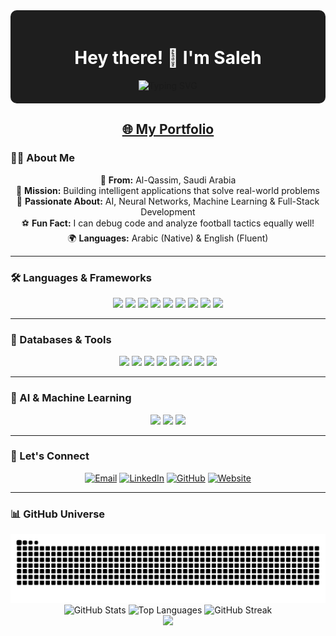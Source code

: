 <div align="center" style="background-color: #1e1e1e; padding: 20px; border-radius: 10px;">
  <h1 style="color: white;">Hey there! 👋 I'm Saleh</h1>
  <img src="https://readme-typing-svg.herokuapp.com?font=Fira+Code&weight=600&size=28&pause=1000&color=90CAF9&center=true&width=600&lines=Saudi+Programmer;Full-Stack+Developer;Coffee-Driven+Developer+☕" alt="Typing SVG" />
</div>

<h2 align="center">
  <a href="https://2saleh1.github.io/portfolio/">🌐 My Portfolio</a>
</h2>


### 🧑‍💻 About Me

<p align="center">
  🌴 <b>From:</b> Al-Qassim, Saudi Arabia<br>
  🎯 <b>Mission:</b> Building intelligent applications that solve real-world problems<br>
  🧠 <b>Passionate About:</b> AI, Neural Networks, Machine Learning & Full-Stack Development<br>
  ⚽ <b>Fun Fact:</b> I can debug code and analyze football tactics equally well!<br>
  🌍 <b>Languages:</b> Arabic (Native) & English (Fluent)
</p>

---

### 🛠️ Languages & Frameworks

<p align="center">
  <img src="https://img.shields.io/badge/HTML5-E34F26?style=for-the-badge&logo=html5&logoColor=white"/>
  <img src="https://img.shields.io/badge/CSS3-1572B6?style=for-the-badge&logo=css3&logoColor=white"/>
  <img src="https://img.shields.io/badge/JavaScript-F7DF1E?style=for-the-badge&logo=javascript&logoColor=black"/>
  <img src="https://img.shields.io/badge/TypeScript-007ACC?style=for-the-badge&logo=typescript&logoColor=white"/>
  <img src="https://img.shields.io/badge/Python-3776AB?style=for-the-badge&logo=python&logoColor=white"/>
  <img src="https://img.shields.io/badge/Java-ED8B00?style=for-the-badge&logo=java&logoColor=white"/>
  <img src="https://img.shields.io/badge/C++-00599C?style=for-the-badge&logo=c%2B%2B&logoColor=white"/>
  <img src="https://img.shields.io/badge/PHP-777BB4?style=for-the-badge&logo=php&logoColor=white"/>
  <img src="https://img.shields.io/badge/React_Native-20232A?style=for-the-badge&logo=react&logoColor=61DAFB"/>
</p>

---

### 🧰 Databases & Tools

<p align="center">
  <img src="https://img.shields.io/badge/Supabase-181818?style=for-the-badge&logo=supabase&logoColor=white"/>
  <img src="https://img.shields.io/badge/Git-F05032?style=for-the-badge&logo=git&logoColor=white"/>
  <img src="https://img.shields.io/badge/VS_Code-007ACC?style=for-the-badge&logo=visual-studio-code&logoColor=white"/>
  <img src="https://img.shields.io/badge/Anaconda-42B029?style=for-the-badge&logo=anaconda&logoColor=white"/>
  <img src="https://img.shields.io/badge/Arduino-00979D?style=for-the-badge&logo=arduino&logoColor=white"/>
  <img src="https://img.shields.io/badge/OpenCV-5C3EE8?style=for-the-badge&logo=opencv&logoColor=white"/>
  <img src="https://img.shields.io/badge/Linux-333333?style=for-the-badge&logo=linux&logoColor=white"/>
  <img src="https://img.shields.io/badge/Windows-0078D6?style=for-the-badge&logo=windows&logoColor=white"/>
</p>

---

### 🤖 AI & Machine Learning

<p align="center">
  <img src="https://img.shields.io/badge/AI%20%26%20ML-232946?style=for-the-badge&logo=ai&logoColor=white"/>
  <img src="https://img.shields.io/badge/TensorFlow-FF6F00?style=for-the-badge&logo=tensorflow&logoColor=white"/>
  <img src="https://img.shields.io/badge/Pandas-150458?style=for-the-badge&logo=pandas&logoColor=white"/>
</p>

---



### 🤝 Let's Connect

<p align="center">
  <a href="mailto:saleh60361@gmail.com"><img alt="Email" src="https://img.shields.io/badge/📧_Email-saleh60361@gmail.com-D14836?style=for-the-badge&logo=gmail&logoColor=white"></a>
 <a href="https://www.linkedin.com/in/saleh-al-assaf-95470a349/"><img alt="LinkedIn" src="https://img.shields.io/badge/💼_LinkedIn-Let's_Network!-0077B5?style=for-the-badge&logo=linkedin&logoColor=white"></a>
  <a href="https://github.com/2saleh1"><img alt="GitHub" src="https://img.shields.io/badge/💻_GitHub-Follow_Me!-181717?style=for-the-badge&logo=github&logoColor=white"></a>
  <a href="https://2saleh1.github.io/portfolio/"><img alt="Website" src="https://img.shields.io/badge/🌐_Portfolio-Visit_My_Site!-667EEA?style=for-the-badge&logo=safari&logoColor=white"></a>
</p>

---
### 📊 GitHub Universe

<div align="center">
  
  <!-- Adaptive Snake Animation -->
  <picture>
    <source media="(prefers-color-scheme: dark)" srcset="https://raw.githubusercontent.com/2saleh1/2saleh1/output/github-contribution-grid-snake-dark.svg">
    <img alt="Snake animation" src="https://raw.githubusercontent.com/2saleh1/2saleh1/output/github-contribution-grid-snake.svg" />
  </picture>
  
  <!-- Adaptive Code Dimension Stats -->
  <picture>
    <source media="(prefers-color-scheme: dark)" srcset="https://github-readme-stats.vercel.app/api?username=2saleh1&show_icons=true&theme=cobalt&hide_border=true&bg_color=0D1117&title_color=667EEA&icon_color=F7931E&text_color=FFF&rank_icon=github&custom_title=🌟%20Code%20Dimension">
    <img alt="GitHub Stats" src="https://github-readme-stats.vercel.app/api?username=2saleh1&show_icons=true&theme=default&hide_border=true&title_color=2f80ed&icon_color=2f80ed&text_color=333&rank_icon=github&custom_title=🌟%20Code%20Dimension" width="48%" />
  </picture>
  
  <!-- Adaptive Language Stats  -->
  <picture>
    <source media="(prefers-color-scheme: dark)" srcset="https://github-readme-stats.vercel.app/api/top-langs/?username=2saleh1&layout=compact&theme=cobalt&hide_border=true&bg_color=0D1117&title_color=667EEA&text_color=FFF&custom_title=🎯%20Language%20Universe">
    <img alt="Top Languages" src="https://github-readme-stats.vercel.app/api/top-langs/?username=2saleh1&layout=compact&theme=default&hide_border=true&title_color=2f80ed&text_color=333&custom_title=🎯%20Language%20Universe" width="48%" />
  </picture>
  
  <!-- Adaptive Streak Stats -->
  <picture>
    <source media="(prefers-color-scheme: dark)" srcset="https://github-readme-streak-stats.herokuapp.com/?user=2saleh1&theme=cobalt&hide_border=true&background=0D1117&stroke=667EEA&ring=F7931E&fire=F7931E&currStreakLabel=FFF">
    <img alt="GitHub Streak" src="https://github-readme-streak-stats.herokuapp.com/?user=2saleh1&theme=default&hide_border=true&background=FFFFFF&stroke=2f80ed&ring=2f80ed&fire=2f80ed&currStreakLabel=333" width="100%" />
  </picture>
  
</div>



<div align="center">
  <img src="https://capsule-render.vercel.app/api?type=waving&color=gradient&customColorList=6,11,20&height=100&section=footer&text=Happy%20Coding!&fontSize=16&fontColor=fff&animation=twinkling"/>
</div>

